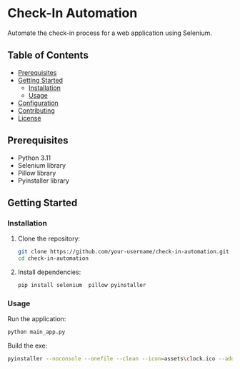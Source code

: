 # Check-In Automation

Automate the check-in process for a web application using Selenium.

## Table of Contents

- [Prerequisites](#prerequisites)
- [Getting Started](#getting-started)
  - [Installation](#installation)
  - [Usage](#usage)
- [Configuration](#configuration)
- [Contributing](#contributing)
- [License](#license)

## Prerequisites

- Python 3.11
- Selenium library
- Pillow library
- Pyinstaller library

## Getting Started

### Installation

1. Clone the repository:

   ```bash
   git clone https://github.com/your-username/check-in-automation.git
   cd check-in-automation
   ```

2. Install dependencies:

   ```bash
   pip install selenium  pillow pyinstaller
   ```

### Usage

Run the application:

```bash
python main_app.py
```

Build the exe:

```bash
pyinstaller --noconsole --onefile --clean --icon=assets\clock.ico --add-data assets;assets --name=CheckInAutomation main.py
```
